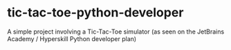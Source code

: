 # tic-tac-toe-python-developer
A simple project involving a Tic-Tac-Toe simulator (as seen on the JetBrains Academy / Hyperskill Python developer plan)
